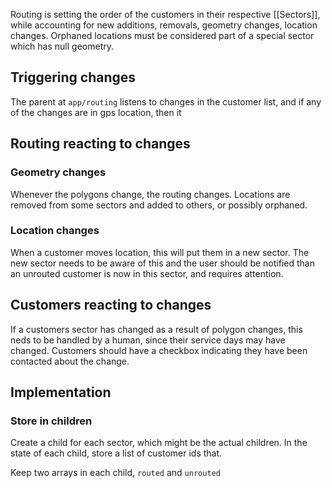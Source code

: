 Routing is setting the order of the customers in their respective [[Sectors]], while accounting for new additions, removals, geometry changes, location changes.  Orphaned locations must be considered part of a special sector which has null geometry.

## Triggering changes
The parent at `app/routing` listens to changes in the customer list, and if any of the changes are in gps location, then it

## Routing reacting to changes
### Geometry changes
Whenever the polygons change, the routing changes.  Locations are removed from some sectors and added to others, or possibly orphaned.


### Location changes
When a customer moves location, this will put them in a new sector.  The new sector needs to be aware of this and the user should be notified than an unrouted customer is now in this sector, and requires attention.

## Customers reacting to changes
If a customers sector has changed as a result of polygon changes, this neds to be handled by a human, since their service days may have changed.  Customers should have a checkbox indicating they have been contacted about the change.

## Implementation
### Store in children
Create a child for each sector, which might be the actual children.
In the state of each child, store a list of customer ids that.

Keep two arrays in each child, `routed` and `unrouted` 